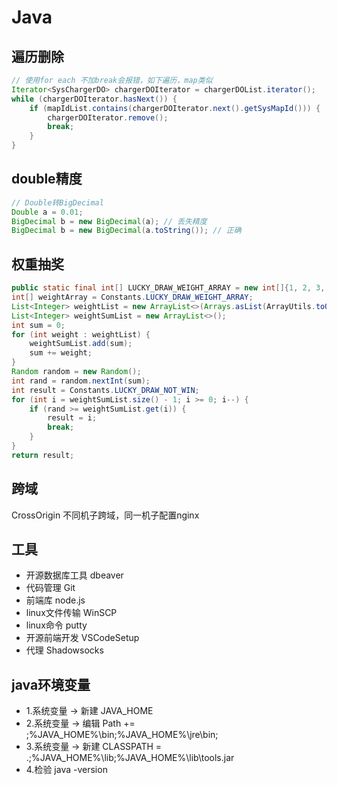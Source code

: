 # Java
## 遍历删除

```java
// 使用for each 不加break会报错，如下遍历，map类似
Iterator<SysChargerDO> chargerDOIterator = chargerDOList.iterator();
while (chargerDOIterator.hasNext()) {
    if (mapIdList.contains(chargerDOIterator.next().getSysMapId())) {
        chargerDOIterator.remove();
        break;
    }
}
```

## double精度

```java
// Double转BigDecimal
Double a = 0.01;
BigDecimal b = new BigDecimal(a); // 丢失精度
BigDecimal b = new BigDecimal(a.toString()); // 正确
```

## 权重抽奖

```java
public static final int[] LUCKY_DRAW_WEIGHT_ARRAY = new int[]{1, 2, 3, 4, 5, 6};
int[] weightArray = Constants.LUCKY_DRAW_WEIGHT_ARRAY;
List<Integer> weightList = new ArrayList<>(Arrays.asList(ArrayUtils.toObject(weightArray)));
List<Integer> weightSumList = new ArrayList<>();
int sum = 0;
for (int weight : weightList) {
    weightSumList.add(sum);
    sum += weight;
}
Random random = new Random();
int rand = random.nextInt(sum);
int result = Constants.LUCKY_DRAW_NOT_WIN;
for (int i = weightSumList.size() - 1; i >= 0; i--) {
    if (rand >= weightSumList.get(i)) {
        result = i;
        break;
    }
}
return result;
```

## 跨域
CrossOrigin 不同机子跨域，同一机子配置nginx

## 工具
* 开源数据库工具 dbeaver
* 代码管理 Git
* 前端库 node.js
* linux文件传输 WinSCP
* linux命令 putty
* 开源前端开发 VSCodeSetup
* 代理 Shadowsocks

## java环境变量
* 1.系统变量 → 新建 JAVA_HOME
* 2.系统变量 → 编辑 Path += ;%JAVA_HOME%\bin;%JAVA_HOME%\jre\bin;
* 3.系统变量 → 新建 CLASSPATH = .;%JAVA_HOME%\lib;%JAVA_HOME%\lib\tools.jar
* 4.检验 java -version
